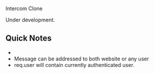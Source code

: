 Intercom Clone

Under development.

## Quick Notes
 
 - 
 - Message can be addressed to both website or any user
 - req.user will contain currently authenticated user.